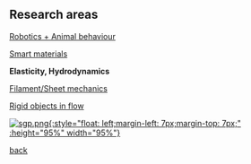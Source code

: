 ## Research areas

[Robotics + Animal behaviour](./robotics)

[Smart materials](./material)

**Elasticity, Hydrodynamics**

[Filament/Sheet mechanics](./sheet_morph)

[Rigid objects in flow](./mr_eqn)

[![sgp.png]({{site.baseurl}}/figs/robotics.png){:style="float: left;margin-left: 7px;margin-top: 7px;" :height="95%" width="95%"}](./robotics)

[back](./index)
